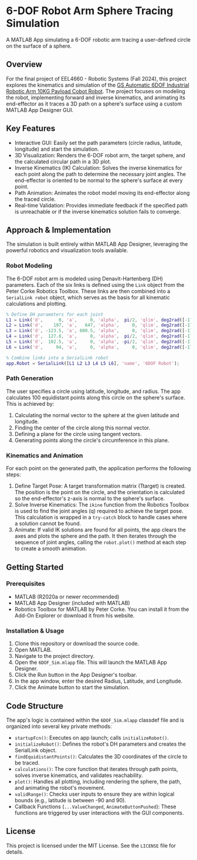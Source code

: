 # 6-DOF Robot Arm Sphere Tracing Simulation

A MATLAB App simulating a 6-DOF robotic arm tracing a user-defined circle on the surface of a sphere.

## Overview

For the final project of EEL4660 - Robotic Systems (Fall 2024), this project explores the kinematics and simulation of the [GS Automatic 6DOF Industrial Robotic Arm 10KG Payload Cobot Robot](https://www.google.com/search?q=https://www.gsautomatic.com/automatic-6dof-industrial-robotic-arm-10kg-payload-cobot-robot-collaborative-robot/). The project focuses on modeling the robot, implementing forward and inverse kinematics, and animating its end-effector as it traces a 3D path on a sphere's surface using a custom MATLAB App Designer GUI.

## Key Features

- Interactive GUI: Easily set the path parameters (circle radius, latitude, longitude) and start the simulation.
- 3D Visualization: Renders the 6-DOF robot arm, the target sphere, and the calculated circular path in a 3D plot.
- Inverse Kinematics (IK) Calculation: Solves the inverse kinematics for each point along the path to determine the necessary joint angles. The end-effector is oriented to be normal to the sphere's surface at every point.
- Path Animation: Animates the robot model moving its end-effector along the traced circle.
- Real-time Validation: Provides immediate feedback if the specified path is unreachable or if the inverse kinematics solution fails to converge.

## Approach & Implementation

The simulation is built entirely within MATLAB App Designer, leveraging the powerful robotics and visualization tools available.

### Robot Modeling

The 6-DOF robot arm is modeled using Denavit-Hartenberg (DH) parameters. Each of the six links is defined using the `Link` object from the Peter Corke Robotics Toolbox. These links are then combined into a `SerialLink robot` object, which serves as the basis for all kinematic calculations and plotting.

```MATLAB
% Define DH parameters for each joint
L1 = Link('d',      0, 'a',     0, 'alpha',  pi/2, 'qlim', deg2rad([-175, 175]));
L2 = Link('d',    197, 'a',   647, 'alpha',     0, 'qlim', deg2rad([-175, 175]));
L3 = Link('d', -123.5, 'a', 600.5, 'alpha',     0, 'qlim', deg2rad([-175, 175]));
L4 = Link('d',  127.8, 'a',     0, 'alpha',  pi/2, 'qlim', deg2rad([-175, 175]));
L5 = Link('d',  102.5, 'a',     0, 'alpha', -pi/2, 'qlim', deg2rad([-175, 175]));
L6 = Link('d',     94, 'a',     0, 'alpha',     0, 'qlim', deg2rad([-175, 175]));

% Combine links into a SerialLink robot
app.Robot = SerialLink([L1 L2 L3 L4 L5 L6], 'name', '6DOF Robot');
```

### Path Generation

The user specifies a circle using latitude, longitude, and radius. The app calculates 100 equidistant points along this circle on the sphere's surface. This is achieved by:

1. Calculating the normal vector to the sphere at the given latitude and longitude.
2. Finding the center of the circle along this normal vector.
3. Defining a plane for the circle using tangent vectors.
4. Generating points along the circle's circumference in this plane.

### Kinematics and Animation

For each point on the generated path, the application performs the following steps:

1. Define Target Pose: A target transformation matrix (Ttarget​) is created. The position is the point on the circle, and the orientation is calculated so the end-effector's z-axis is normal to the sphere's surface.
2. Solve Inverse Kinematics: The `ikine` function from the Robotics Toolbox is used to find the joint angles (q) required to achieve the target pose. This calculation is wrapped in a `try-catch` block to handle cases where a solution cannot be found.
3. Animate: If valid IK solutions are found for all points, the app clears the axes and plots the sphere and the path. It then iterates through the sequence of joint angles, calling the `robot.plot()` method at each step to create a smooth animation.

## Getting Started
### Prerequisites

- MATLAB (R2020a or newer recommended)
- MATLAB App Designer (included with MATLAB)
- Robotics Toolbox for MATLAB by Peter Corke. You can install it from the Add-On Explorer or download it from his website.

### Installation & Usage

1. Clone this repository or download the source code.
2. Open MATLAB.
3. Navigate to the project directory.
4. Open the `6DOF_Sim.mlapp` file. This will launch the MATLAB App Designer.
5. Click the Run button in the App Designer's toolbar.
6. In the app window, enter the desired Radius, Latitude, and Longitude.
7. Click the Animate button to start the simulation.

## Code Structure

The app's logic is contained within the `6DOF_Sim.mlapp` classdef file and is organized into several key private methods:

- `startupFcn()`: Executes on app launch; calls `initializeRobot()`.
- `initializeRobot()`: Defines the robot's DH parameters and creates the SerialLink object.
- `findEquidistantPoints()`: Calculates the 3D coordinates of the circle to be traced.
- `calculations()`: The core function that iterates through path points, solves inverse kinematics, and validates reachability.
- `plot()`: Handles all plotting, including rendering the sphere, the path, and animating the robot's movement.
- `validRange()`: Checks user inputs to ensure they are within logical bounds (e.g., latitude is between -90 and 90).
- Callback Functions (`...ValueChanged`, `AnimateButtonPushed`): These functions are triggered by user interactions with the GUI components.

## License

This project is licensed under the MIT License. See the `LICENSE` file for details.
